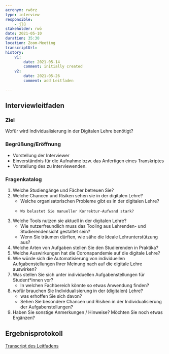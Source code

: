 ```yaml
---
acronym: rwörz
type: interview
responsible: 
    - jlü
stakeholder: rwö
date: 2021-05-10
duration: 35:30
location: Zoom-Meeting
transcriptUrl: 
history:
    v1:
        date: 2021-05-14
        comment: initially created
    v2:
        date: 2021-05-26
        comment: add Leitfaden

---
```

## Interviewleitfaden

### Ziel

Wofür wird Individualisierung in der Digitalen Lehre benötigt? 

### Begrüßung/Eröffnung

* Vorstellung der Interviewer
* Einverständnis für die Aufnahme bzw. das Anfertigen eines Transkriptes
* Vorstellung des zu Interviewenden.

### Fragenkatalog

1.	Welche Studiengänge und Fächer betreuen Sie?
2.	Welche Chancen und Risiken sehen sie in der digitalen Lehre?
      *	   Welche organisatorischen Probleme gibt es in der digitalen Lehre?
      * 	Wo belastet Sie manueller Korrektur-Aufwand stark?
3.	Welche Tools nutzen sie aktuell in der digitalen Lehre?
      *    Wie nutzerfreundlich muss das Tooling aus Lehrenden- und Studierendensicht gestaltet sein?
      *    Wenn Sie träumen dürften, wie sähe die Ideale Lehrunterstützung aus?
4.	Welche Arten von Aufgaben stellen Sie den Studierenden in Praktika?
5.	Welche Auswirkungen hat die Coronapandemie auf die digitale Lehre?
6.	Wie würde sich die Automatisierung von individuellen Aufgabenstellungen Ihrer Meinung nach auf die digitale Lehre auswirken?
7.	Was stellen Sie sich unter individuellen Aufgabenstellungen für Student*innen vor?
      *	In welchen Fachbereich könnte so etwas Anwendung finden?
8.	wofür brauchen Sie Individualisierung in der (digitalen) Lehre?
      *	was erhoffen Sie sich davon?
      *	Sehen Sie besondere Chancen und Risiken in der Individualisierung der Aufgabenstellungen?
9.	Haben Sie sonstige Anmerkungen / Hinweise? Möchten Sie noch etwas Ergänzen?


## Ergebnisprotokoll

[Transcript des Leitfadens](../sources/wörzberger.md)
